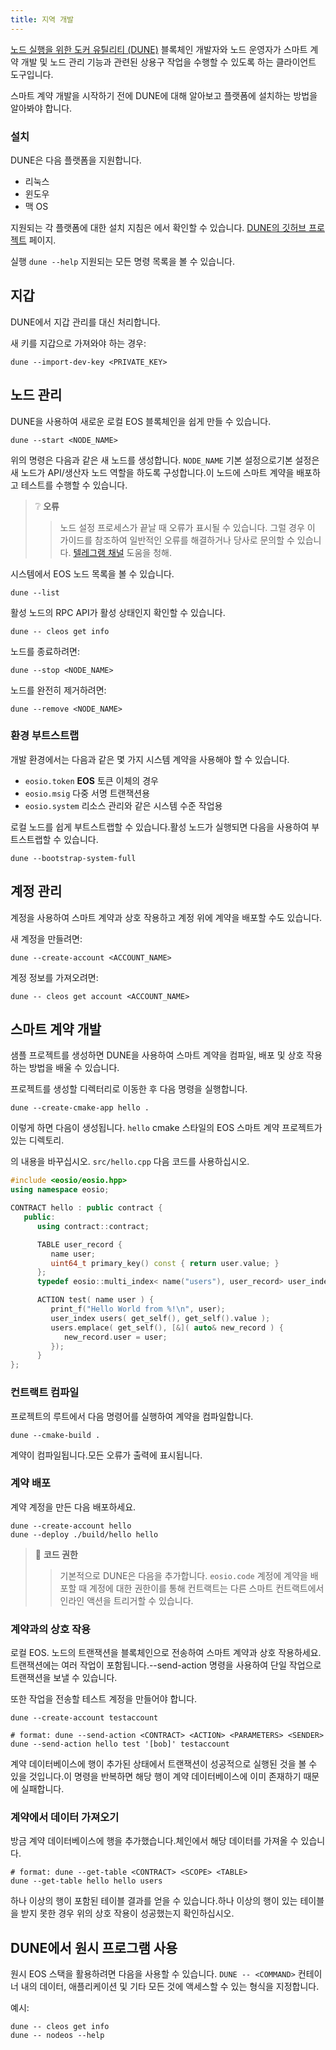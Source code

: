 ```yaml
---
title: 지역 개발
---
```


[노드 실행을 위한 도커 유틸리티 (DUNE)](https://github.com/AntelopeIO/DUNE) 블록체인 개발자와 노드 운영자가 스마트 계약 개발 및 노드 관리 기능과 관련된 상용구 작업을 수행할 수 있도록 하는 클라이언트 도구입니다.

스마트 계약 개발을 시작하기 전에 DUNE에 대해 알아보고 플랫폼에 설치하는 방법을 알아봐야 합니다.

### 설치

DUNE은 다음 플랫폼을 지원합니다.
* 리눅스
* 윈도우
* 맥 OS

지원되는 각 플랫폼에 대한 설치 지침은 에서 확인할 수 있습니다. [DUNE의 깃허브 프로젝트](https://github.com/AntelopeIO/DUNE) 페이지.

 실행 `dune --help` 지원되는 모든 명령 목록을 볼 수 있습니다.

## 지갑

DUNE에서 지갑 관리를 대신 처리합니다. 

새 키를 지갑으로 가져와야 하는 경우:

```shell
dune --import-dev-key <PRIVATE_KEY>
```

## 노드 관리

DUNE을 사용하여 새로운 로컬 EOS 블록체인을 쉽게 만들 수 있습니다.

```shell
dune --start <NODE_NAME>
```

위의 명령은 다음과 같은 새 노드를 생성합니다. `NODE_NAME` 기본 설정으로기본 설정은 새 노드가 API/생산자 노드 역할을 하도록 구성합니다.이 노드에 스마트 계약을 배포하고 테스트를 수행할 수 있습니다.

>❔ **오류**
>>노드 설정 프로세스가 끝날 때 오류가 표시될 수 있습니다.
>그럴 경우 이 가이드를 참조하여 일반적인 오류를 해결하거나 당사로 문의할 수 있습니다.
> [텔레그램 채널](https://t.me/antelopedevs) 도움을 청해.

시스템에서 EOS 노드 목록을 볼 수 있습니다.

```shell
dune --list
```

활성 노드의 RPC API가 활성 상태인지 확인할 수 있습니다.

```shell
dune -- cleos get info
```

노드를 종료하려면:

```shell
dune --stop <NODE_NAME>
```

노드를 완전히 제거하려면:

```shell
dune --remove <NODE_NAME>
```


### 환경 부트스트랩

개발 환경에서는 다음과 같은 몇 가지 시스템 계약을 사용해야 할 수 있습니다.

- `eosio.token` **EOS** 토큰 이체의 경우
- `eosio.msig` 다중 서명 트랜잭션용
- `eosio.system` 리소스 관리와 같은 시스템 수준 작업용

로컬 노드를 쉽게 부트스트랩할 수 있습니다.활성 노드가 실행되면 다음을 사용하여 부트스트랩할 수 있습니다.

```shell
dune --bootstrap-system-full
```


## 계정 관리

계정을 사용하여 스마트 계약과 상호 작용하고 계정 위에 계약을 배포할 수도 있습니다.

새 계정을 만들려면:

```shell
dune --create-account <ACCOUNT_NAME>
```

계정 정보를 가져오려면:

```shell
dune -- cleos get account <ACCOUNT_NAME>
```

## 스마트 계약 개발

샘플 프로젝트를 생성하면 DUNE을 사용하여 스마트 계약을 컴파일, 배포 및 상호 작용하는 방법을 배울 수 있습니다.

프로젝트를 생성할 디렉터리로 이동한 후 다음 명령을 실행합니다.

```shell
dune --create-cmake-app hello .
```

이렇게 하면 다음이 생성됩니다. `hello` cmake 스타일의 EOS 스마트 계약 프로젝트가 있는 디렉토리.

의 내용을 바꾸십시오. `src/hello.cpp` 다음 코드를 사용하십시오.

```cpp
#include <eosio/eosio.hpp>
using namespace eosio;

CONTRACT hello : public contract {
   public:
      using contract::contract;

      TABLE user_record {
         name user;
         uint64_t primary_key() const { return user.value; }
      };
      typedef eosio::multi_index< name("users"), user_record> user_index;

      ACTION test( name user ) {
         print_f("Hello World from %!\n", user);
         user_index users( get_self(), get_self().value );
         users.emplace( get_self(), [&]( auto& new_record ) {
            new_record.user = user;
         });
      }
};
```

### 컨트랙트 컴파일

프로젝트의 루트에서 다음 명령어를 실행하여 계약을 컴파일합니다.

```shell
dune --cmake-build .
```
계약이 컴파일됩니다.모든 오류가 출력에 표시됩니다. 

### 계약 배포

계약 계정을 만든 다음 배포하세요.

```shell
dune --create-account hello
dune --deploy ./build/hello hello
```

>👀 **코드 권한**
> >기본적으로 DUNE은 다음을 추가합니다. `eosio.code` 계정에 계약을 배포할 때 계정에 대한 권한이를 통해 컨트랙트는 다른 스마트 컨트랙트에서 인라인 액션을 트리거할 수 있습니다.

### 계약과의 상호 작용

로컬 EOS. 노드의 트랜잭션을 블록체인으로 전송하여 스마트 계약과 상호 작용하세요.트랜잭션에는 여러 작업이 포함됩니다.--send-action 명령을 사용하여 단일 작업으로 트랜잭션을 보낼 수 있습니다.

또한 작업을 전송할 테스트 계정을 만들어야 합니다.

```shell
dune --create-account testaccount

# format: dune --send-action <CONTRACT> <ACTION> <PARAMETERS> <SENDER>
dune --send-action hello test '[bob]' testaccount
```

계약 데이터베이스에 행이 추가된 상태에서 트랜잭션이 성공적으로 실행된 것을 볼 수 있을 것입니다.이 명령을 반복하면 해당 행이 계약 데이터베이스에 이미 존재하기 때문에 실패합니다.

### 계약에서 데이터 가져오기

방금 계약 데이터베이스에 행을 추가했습니다.체인에서 해당 데이터를 가져올 수 있습니다.

```shell
# format: dune --get-table <CONTRACT> <SCOPE> <TABLE>
dune --get-table hello hello users
```

하나 이상의 행이 포함된 테이블 결과를 얻을 수 있습니다.하나 이상의 행이 있는 테이블을 받지 못한 경우 위의 상호 작용이 성공했는지 확인하십시오.

## DUNE에서 원시 프로그램 사용

원시 EOS 스택을 활용하려면 다음을 사용할 수 있습니다. `DUNE -- <COMMAND>` 컨테이너 내의 데이터, 애플리케이션 및 기타 모든 것에 액세스할 수 있는 형식을 지정합니다.

예시:
    
```shell
dune -- cleos get info
dune -- nodeos --help
```
